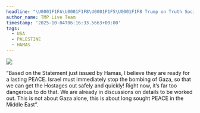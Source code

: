```yaml
---
headline: "\U0001F1FA\U0001F1F8\U0001F1F5\U0001F1F8 Trump on Truth Social, in response to Hamas:"
author_name: TMP Live Team
timestamp: '2025-10-04T06:16:33.5663+00:00'
tags:
  - USA
  - PALESTINE
  - HAMAS
---
```

![](https://i.postimg.cc/GpDv2cmV/im-848568.jpg)

“Based on the Statement just issued by Hamas, I believe they are ready for a lasting PEACE. Israel must immediately stop the bombing of Gaza, so that we can get the Hostages out safely and quickly! Right now, it’s far too dangerous to do that. We are already in discussions on details to be worked out. This is not about Gaza alone, this is about long sought PEACE in the Middle East”.
